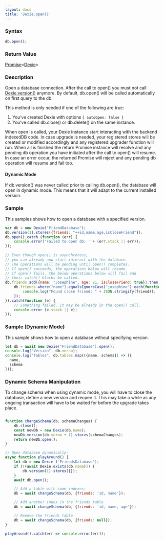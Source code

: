 ```yaml
---
layout: docs
title: 'Dexie.open()'
---
```


### Syntax

```javascript
db.open();
```

### Return Value

[Promise](/docs/Promise/Promise)<[Dexie](/docs/Dexie/Dexie)>

### Description

Open a database connection. 
After the call to open() you must not call [Dexie.version()](/docs/Dexie/Dexie.version()) anymore.
By default, db.open() will be called automatically on first query to the db.

This method is only needed if one of the following are true:
1. You've created Dexie with options `{ autoOpen: false }`
2. You've called db.close() or db.delete() on the same instance.

When open is called, your Dexie instance start interacting with the backend indexedDB code. In case upgrade is needed, your registered stores will be created or modified accordingly and any registered upgrader function will run. When all is finished the return Promise instance will resolve and any pending db operation you have initiated after the call to open() will resume. In case an error occur, the returned Promise will reject and any pending db operation will resume and fail too.

#### Dynamic Mode

If db.version() was never called prior to calling db.open(), the database will open in dynamic mode. This means that it will adapt to the current installed version.

### Sample

This samples shows how to open a database with a specified version.

```javascript
var db = new Dexie("FriendDatabase");
db.version(1).stores({friends: "++id,name,age,isCloseFriend"});
db.open().catch (function (err) {
    console.error('Failed to open db: ' + (err.stack || err));
});
    
// Even though open() is asynchronous,
// you can already now start interact with the database.
// The operations will be pending until open() completes.
// If open() succeeds, the operations below will resume.
// If open() fails, the below operations below will fail and
// their catch() blocks be called.
db.friends.add({name: "Josephine", age: 21, isCloseFriend: true}).then(function(){
    db.friends.where("name").equalsIgnoreCase("josephine").each(function(friend) {
        console.log("Found close friend: " + JSON.stringify(friend));
    });
}).catch(function (e) {
    // Something failed. It may be already in the open() call.
    console.error (e.stack || e);
});
```

### Sample (Dynamic Mode)

This sample shows how to open a database without specifying version.

```javascript
let db = await new Dexie("FriendDatabase").open();
console.log("Version", db.verno);
console.log("Tables", db.tables.map(({name, schema}) => ({
  name,
  schema
}));
```

### Dynamic Schema Manipulation

To change schema when using dynamic mode, you will have to close the database, define
a new version and reopen it. This may take a while as any ongoing transaction will have to
be waited for before the upgrade takes place.

```javascript

function changeSchema(db, schemaChanges) {
    db.close();
    const newDb = new Dexie(db.name);
    newDb.version(db.verno + 1).stores(schemaChanges);
    return newDb.open();    
}

// Open database dynamically:
async function playAround() {
    let db = new Dexie ('FriendsDatabase');
    if (!(await Dexie.exists(db.name))) {
        db.version(1).stores({});
    }
    await db.open();

    // Add a table with some indexes:
    db = await changeSchema(db, {friends: 'id, name'});

    // Add another index in the friends table
    db = await changeSchema(db, {friends: 'id, name, age'});

    // Remove the friends table
    db = await changeSchema(db, {friends: null});
}

playAround().catch(err => console.error(err));

```
